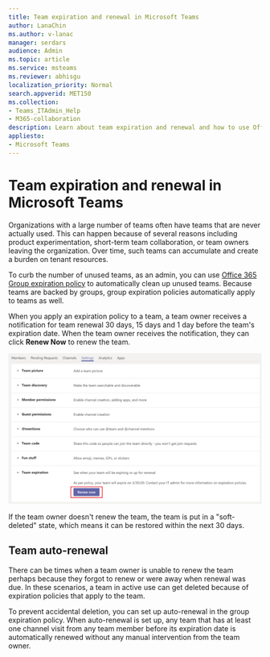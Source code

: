 ```yaml
---
title: Team expiration and renewal in Microsoft Teams
author: LanaChin    
ms.author: v-lanac
manager: serdars
audience: Admin
ms.topic: article
ms.service: msteams
ms.reviewer: abhisgu
localization_priority: Normal
search.appverid: MET150
ms.collection: 
- Teams_ITAdmin_Help
- M365-collaboration
description: Learn about team expiration and renewal and how to use Office 365 Group expiration policy to automatically clean up unused teams in Microsoft Teams.
appliesto: 
- Microsoft Teams
---
```

# Team expiration and renewal in Microsoft Teams

Organizations with a large number of teams often have teams that are never actually used. This can happen because of several reasons including product experimentation, short-term team collaboration, or team owners leaving the organization. Over time, such teams can accumulate and create a burden on tenant resources.  

To curb the number of unused teams, as an admin, you can use [Office 365 Group expiration policy](https://docs.microsoft.com/office365/admin/create-groups/office-365-groups-expiration-policy) to automatically clean up unused teams. Because teams are backed by groups, group expiration policies automatically apply to teams as well.

When you apply an expiration policy to a team, a team owner receives a notification for team renewal 30 days, 15 days and 1 day before the team's expiration date. When the team owner receives the notification, they can click **Renew Now** to renew the team.

![Screenshot of the Renew Now button to renew a team in team settings](media/team-expiration.png "Screenshot of the Renew Now button to renew a team in team settings")

If the team owner doesn't renew the team, the team is put in a "soft-deleted" state, which means it can be restored within the next 30 days.

## Team auto-renewal

There can be times when a team owner is unable to renew the team perhaps because they forgot to renew or were away when renewal was due. In these scenarios, a team in active use can get deleted because of expiration policies that apply to the team.  

To prevent accidental deletion, you can set up auto-renewal in the group expiration policy. When auto-renewal is set up, any team that has at least one channel visit from any team member before its expiration date is automatically renewed without any manual intervention from the team owner.

